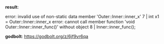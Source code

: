 **result**:
 
error: invalid use of non-static data member 'Outer::Inner::inner_x'
    7 |    int x1 = Outer::Inner::inner_x
error: cannot call member function 'void Outer::Inner::inner_func()' without object
    8 |    Inner::inner_func();
 
**godbolt**: https://godbolt.org/z/6jf9vr6qa
